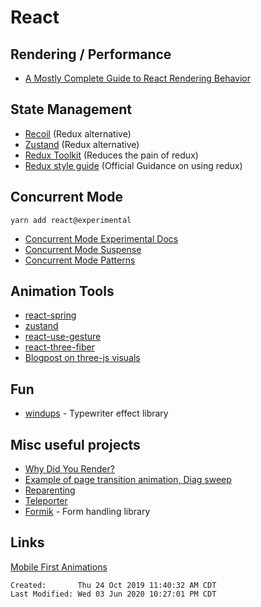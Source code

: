 # React

## Rendering / Performance

- [A Mostly Complete Guide to React Rendering
  Behavior](https://blog.isquaredsoftware.com/2020/05/blogged-answers-a-mostly-complete-guide-to-react-rendering-behavior/)

## State Management

- [Recoil](https://recoiljs.org/) (Redux alternative)
- [Zustand](https://github.com/react-spring/zustand) (Redux alternative)
- [Redux Toolkit](https://github.com/reduxjs/redux-toolkit) (Reduces the pain
  of redux)
- [Redux style
  guide](https://redux.js.org/style-guide/style-guide#redux-style-guide)
  (Official Guidance on using redux)

## Concurrent Mode

`yarn add react@experimental`

- [Concurrent Mode Experimental Docs](https://reactjs.org/docs/concurrent-mode-intro.html)
- [Concurrent Mode Suspense](https://reactjs.org/docs/concurrent-mode-suspense.html)
- [Concurrent Mode Patterns](https://reactjs.org/docs/concurrent-mode-patterns.html)

## Animation Tools

- [react-spring](https://github.com/react-spring/react-spring)
- [zustand](https://github.com/react-spring/zustand)
- [react-use-gesture](https://github.com/react-spring/react-use-gesture)
- [react-three-fiber](https://github.com/react-spring/react-three-fiber)
- [Blogpost on three-js
  visuals](https://medium.com/cortico/3d-data-visualization-with-react-and-three-js-7272fb6de432)

## Fun

- [windups](https://github.com/sgwilym/windups) - Typewriter effect library

## Misc useful projects

- [Why Did You Render?](https://github.com/welldone-software/why-did-you-render)
- [Example of page transition animation, Diag
  sweep](https://codesandbox.io/s/diagonal-page-transition-2wvzx)
- [Reparenting](https://github.com/paol-imi/react-reparenting)
- [Teleporter](https://github.com/gregberge/react-teleporter)
- [Formik](https://github.com/jaredpalmer/formik) - Form handling library

## Links

[Mobile First Animations](./talks/mobile-first-animations.md)

```
Created:       Thu 24 Oct 2019 11:40:32 AM CDT
Last Modified: Wed 03 Jun 2020 10:27:01 PM CDT
```
